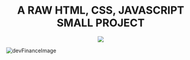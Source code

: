 <h1 align='center'>A RAW HTML, CSS, JAVASCRIPT SMALL PROJECT</h1>
<p align='center'> <img src='https://github.com/rocketseat-education/maratona-discover-01/blob/main/.github/logo.svg'> </p>

![devFinanceImage](https://github.com/rocketseat-education/maratona-discover-01/blob/main/.github/devfinances.png)
